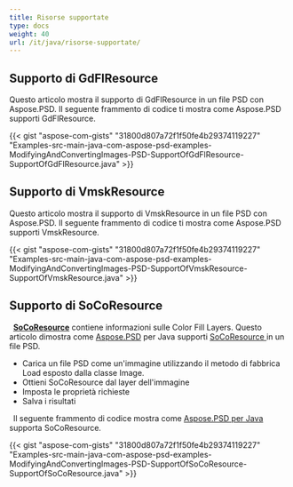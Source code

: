 ```yaml
---
title: Risorse supportate
type: docs
weight: 40
url: /it/java/risorse-supportate/
---
```


## **Supporto di GdFlResource**
Questo articolo mostra il supporto di GdFlResource in un file PSD con Aspose.PSD. Il seguente frammento di codice ti mostra come Aspose.PSD supporti GdFlResource.

{{< gist "aspose-com-gists" "31800d807a72f1f50fe4b29374119227" "Examples-src-main-java-com-aspose-psd-examples-ModifyingAndConvertingImages-PSD-SupportOfGdFlResource-SupportOfGdFlResource.java" >}}
## **Supporto di VmskResource**
Questo articolo mostra il supporto di VmskResource in un file PSD con Aspose.PSD. Il seguente frammento di codice ti mostra come Aspose.PSD supporti VmskResource.

{{< gist "aspose-com-gists" "31800d807a72f1f50fe4b29374119227" "Examples-src-main-java-com-aspose-psd-examples-ModifyingAndConvertingImages-PSD-SupportOfVmskResource-SupportOfVmskResource.java" >}}


## **Supporto di SoCoResource**


` `[**SoCoResource**](https://reference.aspose.com/java/psd/com.aspose.psd.fileformats.psd.layers.layerresources/SoCoResource) contiene informazioni sulle Color Fill Layers. Questo articolo dimostra come [Aspose.PSD](https://products.aspose.com/psd) per Java supporti [SoCoResource ](https://reference.aspose.com/java/psd/com.aspose.psd.fileformats.psd.layers.layerresources/SoCoResource)in un file PSD. 



- Carica un file PSD come un'immagine utilizzando il metodo di fabbrica Load esposto dalla classe Image.
- Ottieni SoCoResource dal layer dell'immagine
- Imposta le proprietà richieste
- Salva i risultati



` `Il seguente frammento di codice mostra come [Aspose.PSD per Java](https://products.aspose.com/psd/java) supporta SoCoResource. 



{{< gist "aspose-com-gists" "31800d807a72f1f50fe4b29374119227" "Examples-src-main-java-com-aspose-psd-examples-ModifyingAndConvertingImages-PSD-SupportOfSoCoResource-SupportOfSoCoResource.java" >}}




